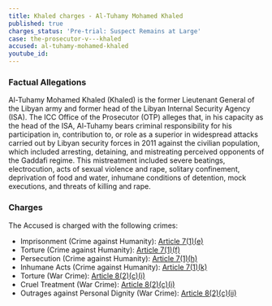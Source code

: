 ```yaml
---
title: Khaled charges - Al-Tuhamy Mohamed Khaled
published: true
charges_status: 'Pre-trial: Suspect Remains at Large'
case: the-prosecutor-v---khaled
accused: al-tuhamy-mohamed-khaled
youtube_id:
---
```



### Factual Allegations

Al-Tuhamy Mohamed Khaled (Khaled) is the former Lieutenant General of the Libyan army and former head of the Libyan Internal Security Agency (ISA). The ICC Office of the Prosecutor (OTP) alleges that, in his capacity as the head of the ISA, Al-Tuhamy bears criminal responsibility for his participation in, contribution to, or role as a superior in widespread attacks carried out by Libyan security forces in 2011 against the civilian population, which included arresting, detaining, and mistreating perceived opponents of the Gaddafi regime. This mistreatment included severe beatings, electrocution, acts of sexual violence and rape, solitary confinement, deprivation of food and water, inhumane conditions of detention, mock executions, and threats of killing and rape.

### Charges

The Accused is charged with the following crimes:

* Imprisonment (Crime against Humanity):&nbsp;[Article 7(1)(e)](https://www.casematrixnetwork.org/cmn-knowledge-hub/klamberg-commentary/elements-of-crime/#c2290)
* Torture (Crime against Humanity): [Article 7(1)(f)](https://www.casematrixnetwork.org/cmn-knowledge-hub/klamberg-commentary/elements-of-crime/#c2291)
* Persecution (Crime against Humanity): [Article 7(1)(h)](https://www.casematrixnetwork.org/cmn-knowledge-hub/klamberg-commentary/elements-of-crime/#c2298)
* Inhumane Acts (Crime against Humanity): [Article 7(1)(k)](https://www.casematrixnetwork.org/cmn-knowledge-hub/klamberg-commentary/elements-of-crime/#c2301)
* Torture (War Crime):&nbsp;[Article 8(2)(c)(i)](https://www.casematrixnetwork.org/cmn-knowledge-hub/klamberg-commentary/elements-of-crime/#c2362)
* Cruel Treatment (War Crime): [Article 8(2)(c)(i)](https://www.casematrixnetwork.org/cmn-knowledge-hub/klamberg-commentary/elements-of-crime/#c2361)
* Outrages against Personal Dignity (War Crime): [Article 8(2)(c)(ii)](https://www.casematrixnetwork.org/cmn-knowledge-hub/klamberg-commentary/elements-of-crime/#c2363)